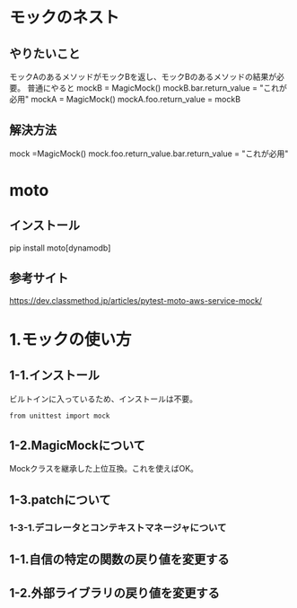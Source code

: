 # モックのネスト
## やりたいこと
モックAのあるメソッドがモックBを返し、モックBのあるメソッドの結果が必要。
普通にやると
mockB = MagicMock()
mockB.bar.return_value = "これが必用"
mockA = MagicMock()
mockA.foo.return_value = mockB
## 解決方法
mock =MagicMock()
mock.foo.return_value.bar.return_value = "これが必用"

# moto
## インストール
pip install moto[dynamodb]

## 参考サイト
https://dev.classmethod.jp/articles/pytest-moto-aws-service-mock/

# 1.モックの使い方

## 1-1.インストール
ビルトインに入っているため、インストールは不要。
```
from unittest import mock
```
## 1-2.MagicMockについて

Mockクラスを継承した上位互換。これを使えばOK。

## 1-3.patchについて

### 1-3-1.デコレータとコンテキストマネージャについて



## 1-1.自信の特定の関数の戻り値を変更する


## 1-2.外部ライブラリの戻り値を変更する

